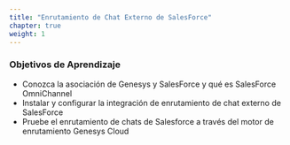 ```yaml
---
title: "Enrutamiento de Chat Externo de SalesForce"
chapter: true
weight: 1
---
```


### Objetivos de Aprendizaje
- Conozca la asociación de Genesys y SalesForce y qué es SalesForce OmniChannel
- Instalar y configurar la integración de enrutamiento de chat externo de SalesForce
- Pruebe el enrutamiento de chats de Salesforce a través del motor de enrutamiento Genesys Cloud